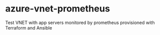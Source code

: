 # azure-vnet-prometheus
Test VNET with app servers monitored by prometheus provisioned with Terraform and Ansible
